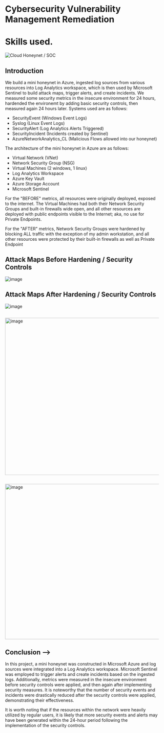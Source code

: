 # Cybersecurity Vulnerability Management Remediation

# Skills used.
![Cloud Honeynet / SOC](https://i.imgur.com/ZWxe03e.jpg)

## Introduction

We build a mini honeynet in Azure, ingested log sources from various resources into Log Analytics workspace, which is then used by Microsoft Sentinel to build attack maps, trigger alerts, and create incidents. We measured some security metrics in the insecure environment for 24 hours, hardended the environemt by adding basic security controls, then measured again 24 hours later.  Systems used are as follows:  

- SecurityEvent (Windows Event Logs)
- Syslog (Linux Event Logs)
- SecurityAlert (Log Analytics Alerts Triggered)
- SecurityIncident (Incidents created by Sentinel)
- AzureNetworkAnalytics_CL (Malicious Flows allowed into our honeynet)

The architecture of the mini honeynet in Azure are as follows:

- Virtual Network (VNet)
- Network Security Group (NSG)
- Virtual Machines (2 windows, 1 linux)
- Log Analytics Workspace
- Azure Key Vault
- Azure Storage Account
- Microsoft Sentinel

For the "BEFORE" metrics, all resources were originally deployed, exposed to the internet. The Virtual Machines had both their Network Security Groups and built-in firewalls wide open, and all other resources are deployed with public endpoints visible to the Internet; aka, no use for Private Endpoints.

For the "AFTER" metrics, Network Security Groups were hardened by blocking ALL traffic with the exception of my admin workstation, and all other resources were protected by their built-in firewalls as well as Private Endpoint

## Attack Maps Before Hardening / Security Controls
![image](https://github.com/tristach/Azure-Cloud-SOC/assets/5705748/13178d36-c772-44ab-b796-33d5d6a59d18)

## Attack Maps After Hardening / Security Controls
![image](https://github.com/tristach/Azure-Cloud-SOC/assets/5705748/b2ad0fbb-87f7-4b6c-addb-1e63ba275c38)


##
<img width="514" alt="image" src="https://github.com/tristach/Azure-Cloud-SOC/assets/5705748/d99f493f-cfce-44bf-9e00-bd3f3ca4f84d">

##
<img width="508" alt="image" src="https://github.com/tristach/Azure-Cloud-SOC/assets/5705748/ae3aa4d4-0f07-4a88-838c-7da8442b51c7">



## Conclusion -->

In this project, a mini honeynet was constructed in Microsoft Azure and log sources were integrated into a Log Analytics workspace. Microsoft Sentinel was employed to trigger alerts and create incidents based on the ingested logs. Additionally, metrics were measured in the insecure environment before security controls were applied, and then again after implementing security measures. It is noteworthy that the number of security events and incidents were drastically reduced after the security controls were applied, demonstrating their effectiveness.

It is worth noting that if the resources within the network were heavily utilized by regular users, it is likely that more security events and alerts may have been generated within the 24-hour period following the implementation of the security controls.
